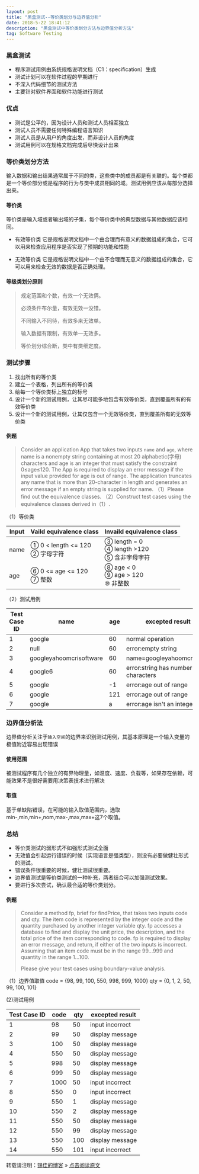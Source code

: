 ```yaml
---
layout: post
title: "黑盒测试--等价类划分与边界值分析"
date: 2018-5-22 18:41:12 
description: "黑盒测试中等价类划分方法与边界值分析方法"
tag: Software Testing
---
```


### 黑盒测试
* 程序测试用例由系统规格说明文档（C1：specification）生成
* 测试计划可以在软件过程的早期进行
* 不深入代码细节的测试方法
* 主要针对软件界面和软件功能进行测试

### 优点
* 测试是公平的，因为设计人员和测试人员相互独立
* 测试人员不需要任何特殊编程语言知识
* 测试人员是从用户的角度出发，而非设计人员的角度
* 测试用例可以在规格文档完成后尽快设计出来

### 等价类划分方法
输入数据和输出结果通常属于不同的类，这些类中的成员都是有关联的。每个类都是一个等价部分或是程序的行为与类中成员相同的域。测试用例应该从每部分选择出来。

#### 等价类
等价类是输入域或者输出域的子集，每个等价类中的典型数据与其他数据应该相同。

* 有效等价类
它是规格说明文档中一个由合理而有意义的数据组成的集合，它可以用来检查应用程序是否实现了预期的功能和性能

* 无效等价类
它是规格说明文档中一个由不合理而无意义的数据组成的集合，它可以用来检查无效的数据是否正确处理。

#### 等级类划分原则
> 规定范围和个数，有效一个无效俩。
>
> 必须条件布尔量，有效无效一没错。
>
> 不同输入不同待，有效多来无效单。
> 
> 输入数据有限制，有效单一无效多。
>
> 等价划分综合断，类中有类细定度。

### 测试步骤
1. 找出所有的等价类
2. 建立一个表格，列出所有的等价类
3. 给每一个等价类标上独立的标号
4. 设计一个新的测试用例，让其尽可能多地包含有效等价类，直到覆盖所有的有效等价类
5. 设计一个新的测试用例，让其仅包含一个无效等价类，直到覆盖所有的无效等价类

#### 例题
> Consider an application App that takes two inputs `name` and `age`, where name is a nonempty string containing at most 20 alphabetic(字母) characters and age is an integer that must satisfy the constraint 0≤age≤120. The App is required to display an error message if the input value provided for age is out of range. The application truncates any name that is more than 20-character in length and generates an error message if an empty string is supplied for name. 
（1）Please find out the equivalence classes.
（2）Construct test cases using the equivalence classes derived in（1）.

（1）等价类

| Input | Vaild equivalence class | Invaild equivalence class |
|-------|-------------------------|---------------------------|
|name|① 0 < length <= 120 <br> ② 字母字符| ③ length = 0 <br> ④ length >120 <br> ⑤ 含非字母字符|
|age|⑥ 0 <= age <= 120  <br> ⑦ 整数|⑧ age < 0 <br> ⑨ age > 120 <br> ⑩ 非整数|

（2）测试用例

|Test Case ID | name | age | excepted result|
|-------------|------|-----|----------------|
|1|google|60|normal operation|
|2|null|60|error:empty string|
|3|googleyahoomcrisoftware|60|name=googleyahoomcrisoftw|
|4|google6|60|error:string has number characters|
|5|google|-1|error:age out of range|
|6|google|121|error:age out of range|
|7|google|a|error:age isn't an integer|


### 边界值分析法
边界值分析关注于`输入空间`的边界来识别测试用例，其基本原理是一个输入变量的极值附近容易出现错误

#### 使用范围
被测试程序有几个独立的有界物理量，如温度、速度、负载等，如果存在依赖，可能效果不是很好需要用决策表技术进行解决

#### 取值
基于单缺陷错误，在可能的输入取值范围内，选取min-,min,min+,nom,max-,max,max+这7个取值。

### 总结
* 等价类测试的弱形式不如强形式测试全面
* 无效值会引起运行错误的时候（实现语言是强类型），则没有必要做健壮形式的测试。
* 错误条件很重要的时候，健壮测试很重要。
* 边界值测试是等价类测试的一种补充，两者结合可以加强测试效果。
* 要进行多次尝试，确认最合适的等价类划分。


#### 例题
> Consider a method fp, brief for findPrice, that takes two inputs code and qty. The item code is represented by the integer code and the quantity purchased by another integer variable qty. fp accesses a database to find and display the unit price, the description, and the total price of the item corresponding to code. fp is required to display an error message, and return, if  either of the two inputs is incorrect. Assuming that an item code must be in the range 99…999 and quantity in the range 1…100.
>
> Please give your test cases using boundary-value analysis.

（1）边界值取值
code = {98, 99, 100, 550, 998, 999, 1000}
qty = {0, 1, 2, 50, 99, 100, 101}

(2)测试用例

|Test Case ID | code | qty | excepted result|
|-------------|------|-----|----------------|
|1|98|50|input incorrect|
|2|99|50|display message|
|3|100|50|display message|
|4|550|50|display message|
|5|998|50|display message|
|6|999|50|display message|
|7|1000|50|input incorrect|
|8|550|0|input incorrect|
|9|550|1|display message|
|10|550|2|display message|
|11|550|50|display message|
|12|550|99|display message|
|13|550|100|display message|
|14|550|101|input incorrect|

转载请注明：[锡佳的博客](http://www.luxijia.top) » [点击阅读原文](http://www.luxijia.top/2018/05/STBlackTestingOne/)